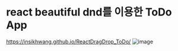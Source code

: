 # react beautiful dnd를 이용한 ToDo App

https://insikhwang.github.io/ReactDragDrop_ToDo/
![image](https://github.com/InSIkHwang/ReactDragDrop_ToDo/assets/85327744/067c4425-e993-42a2-837d-4e9e2a7684f4)
